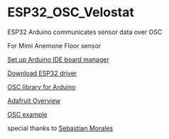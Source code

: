 # ESP32_OSC_Velostat
ESP32 Arduino communicates sensor data over OSC 

For Mimi Anemone Floor sensor 

[Set up Arduino IDE board manager](https://github.com/espressif/arduino-esp32/blob/master/docs/arduino-ide/boards_manager.md)

[Download ESP32 driver](https://www.silabs.com/products/development-tools/software/usb-to-uart-bridge-vcp-drivers)

[OSC library for Arduino](https://github.com/tambien/oscuino)

[Adafruit Overview](https://learn.adafruit.com/adafruit-huzzah32-esp32-feather/overview)

[OSC example](https://github.com/lwoodbury/Huzzah32OSC)


special thanks to [Sebastian Morales](https://github.com/sebmorales/ESP32_OSC_Sensors)
